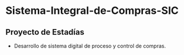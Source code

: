 # Sistema-Integral-de-Compras-SIC

## Proyecto de Estadías

* Desarrollo de sistema digital de proceso y control de compras.
